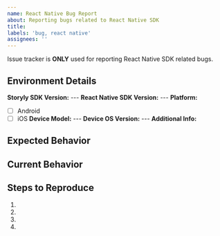 ```yaml
---
name: React Native Bug Report
about: Reporting bugs related to React Native SDK
title:
labels: 'bug, react native'
assignees: ''
---
```


Issue tracker is **ONLY** used for reporting React Native SDK related bugs.

<!--- Provide a general summary of the issue in the Title above -->

<!--- How has this issue affected you? What are you trying to accomplish? -->

<!--- Provide used Storyly SDK version, React Native SDK version, device information with os details -->
## Environment Details
**Storyly SDK Version:** ---
**React Native SDK Version:** ---
**Platform:**
- [ ] Android 
- [ ] iOS
**Device Model:** ---
**Device OS Version:** ---
**Additional Info:**

## Expected Behavior
<!--- Tell us what should happen -->

## Current Behavior
<!--- Tell us what happens instead of the expected behavior -->

## Steps to Reproduce
<!--- Provide a link to a live example, or images, videos that show the issue, or an unambiguous set of steps to -->
<!--- reproduce this bug. Include code to reproduce, if relevant -->
1.
2.
3.
4.
